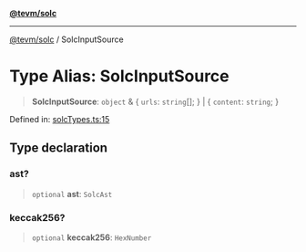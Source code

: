 [**@tevm/solc**](../README.md)

***

[@tevm/solc](../globals.md) / SolcInputSource

# Type Alias: SolcInputSource

> **SolcInputSource**: `object` & \{ `urls`: `string`[]; \} \| \{ `content`: `string`; \}

Defined in: [solcTypes.ts:15](https://github.com/evmts/tevm-monorepo/blob/main/bundler-packages/solc/src/solcTypes.ts#L15)

## Type declaration

### ast?

> `optional` **ast**: `SolcAst`

### keccak256?

> `optional` **keccak256**: `HexNumber`
